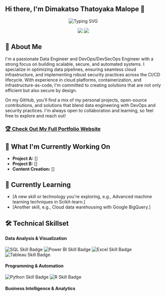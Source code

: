 ## Hi there, I'm Dimakatso Thatoyaka Malope 👋

<div align="center">
  <!--  You can customize the typing text in the "lines=" section of the URL below -->
  <!--  For an ampersand (&), use &amp; (e.g., Analytics+%26+Optimization) -->
  <img src="https://readme-typing-svg.herokuapp.com?font=Fira+Code&pause=1000&color=2E9EF7&center=true&vCenter=true&width=435&lines=Data+Engineer+%7C+DevOps+%7C+DevSec;Turning+Data+into+Actionable+Insights;[Securing+Cloud+And+Business+Solutions]" alt="Typing SVG" />
</div>

<!-- 🔗 Update these links with your own social media and contact information -->
<p align="center">
  <a href="https://www.linkedin.com/in/dimakatso-thatoyaka-malope-399432204"><img src="https://img.shields.io/badge/LinkedIn-Connect-blue?style=for-the-badge&logo=linkedin"></a>
  <a href="mailto:thatoyakamalope76@gmail.com"><img src="https://img.shields.io/badge/Email-Contact-green?style=for-the-badge&logo=gmail"></a>
</p>

## 🚀 About Me 
I'm a passionate Data Engineer and DevOps/DevSecOps Engineer with a strong focus on building scalable, secure, and automated systems. I specialize in optimizing data pipelines, ensuring seamless cloud infrastructure, and implementing robust security practices across the CI/CD lifecycle. With experience in cloud platforms, containerization, and infrastructure-as-code, I'm committed to creating solutions that are not only efficient but also secure by design.

On my GitHub, you'll find a mix of my personal projects, open-source contributions, and solutions that blend data engineering with DevOps and security practices. I'm always open to collaboration and learning, so feel free to explore and reach out!

<!-- 🌐 Replace "your-username" with your actual GitHub username -->
### [🏆 Check Out My Full Portfolio Website](https://BlvckOgre.github.io/)
      
## 🔭 What I'm Currently Working On 

- **Project A:** []  
- **Project B:** []
- **Content Creation:** []

## 🌱 Currently Learning 

- [A new skill or technology you're exploring, e.g., Advanced machine learning techniques in Scikit-learn.]
- [Another skill, e.g., Cloud data warehousing with Google BigQuery.]

## 🛠️ Technical Skillset

<!-- This section uses Shields.io badges. You can customize them or create your own!-->

#### Data Analysis & Visualization
<p>
  <!-- 💡 Go to Shields.io to create your own badges -->
  <img src="https://img.shields.io/badge/SQL-Advanced-4479A1?style=flat&logo=mysql&logoColor=white" alt="SQL Skill Badge">
  <img src="https://img.shields.io/badge/Power%20BI-Expert-F2C811?style=flat&logo=powerbi&logoColor=black" alt="Power BI Skill Badge">
  <img src="https://img.shields.io/badge/Excel-Expert-217346?style=flat&logo=microsoft-excel&logoColor=white" alt="Excel Skill Badge">
  <img src="https://img.shields.io/badge/Tableau-Intermediate-E97627?style=flat&logo=tableau&logoColor=white" alt="Tableau Skill Badge">
</p>

#### Programming & Automation
<p>
  <img src="https://img.shields.io/badge/Python-Intermediate-3776AB?style=flat&logo=python&logoColor=white" alt="Python Skill Badge">
  <img src="https://img.shields.io/badge/R-Beginner-276DC3?style=flat&logo=r&logoColor=white" alt="R Skill Badge">
</p>

#### Business Intelligence & Analytics
